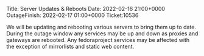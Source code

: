 Title: Server Updates & Reboots
Date: 2022-02-16 21:00+0000
OutageFinish: 2022-02-17 01:00+0000
Ticket:10536

We will be updating and rebooting various servers to bring them up to date.
During the outage window any services may be up and down as proxies and
gateways are rebooted. Any fedoraproject services may be affected with the
exception of mirrorlists and static web content.
